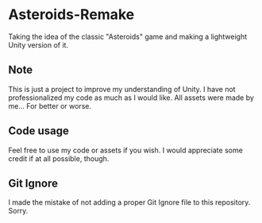 # Asteroids-Remake
Taking the idea of the classic "Asteroids" game and making a lightweight Unity version of it.

## Note
This is just a project to improve my understanding of Unity. I have not professionalized my code as much as I would like.
All assets were made by me... For better or worse.

## Code usage
Feel free to use my code or assets if you wish. I would appreciate some credit if at all possible, though.

## Git Ignore
I made the mistake of not adding a proper Git Ignore file to this repository. Sorry.
